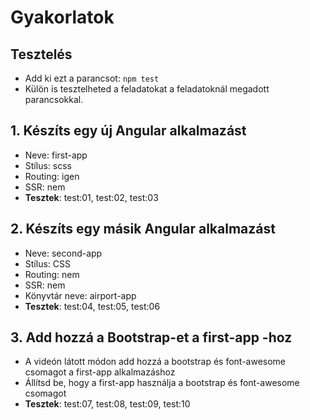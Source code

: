 # Gyakorlatok

## Tesztelés
- Add ki ezt a parancsot: `npm test`
- Külön is tesztelheted a feladatokat a feladatoknál megadott parancsokkal.

## 1. Készíts egy új Angular alkalmazást
- Neve: first-app
- Stílus: scss 
- Routing: igen
- SSR: nem
- __Tesztek__: test:01, test:02, test:03

## 2. Készíts egy másik Angular alkalmazást
- Neve: second-app
- Stílus: CSS
- Routing: nem
- SSR: nem
- Könyvtár neve: airport-app
- __Tesztek__: test:04, test:05, test:06

## 3. Add hozzá a Bootstrap-et a first-app -hoz
- A videón látott módon add hozzá a bootstrap és font-awesome csomagot a first-app alkalmazáshoz
- Állítsd be, hogy a first-app használja a bootstrap és font-awesome csomagot
- __Tesztek__: test:07, test:08, test:09, test:10

